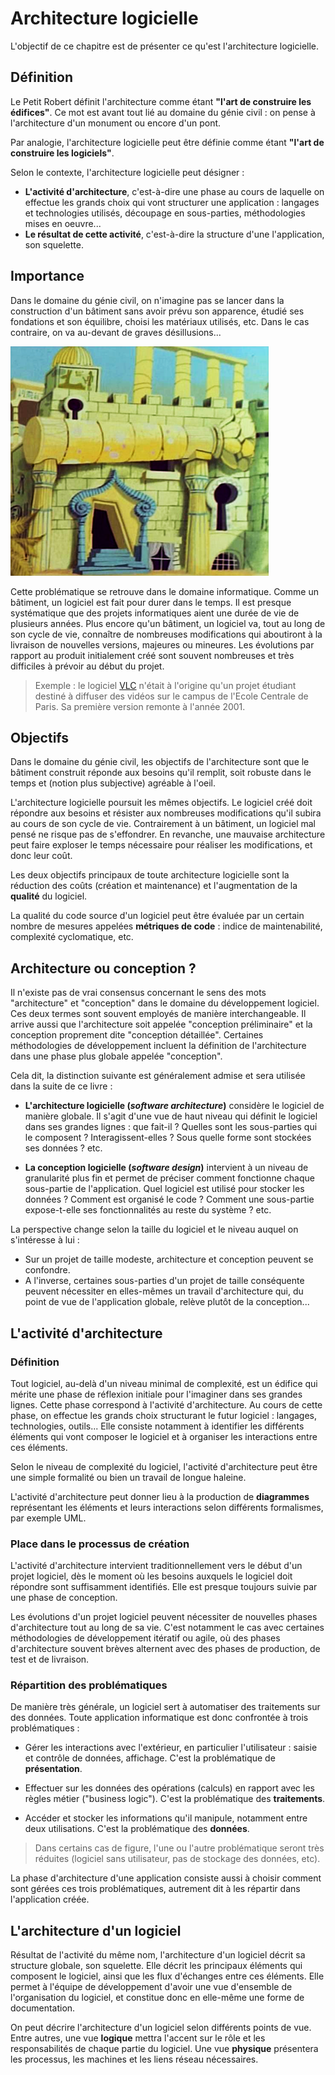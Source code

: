 # Architecture logicielle

L'objectif de ce chapitre est de présenter ce qu'est l'architecture logicielle.

## Définition

Le Petit Robert définit l'architecture comme étant **"l'art de construire les édifices"**. Ce mot est avant tout lié au domaine du génie civil : on pense à l'architecture d'un monument ou encore  d'un pont. 

Par analogie, l'architecture logicielle peut être définie comme étant **"l'art de construire les logiciels"**. 

Selon le contexte, l'architecture logicielle peut désigner :

* **L'activité d'architecture**, c'est-à-dire une phase au cours de laquelle on effectue les grands choix qui vont structurer une application : langages et technologies utilisés, découpage en sous-parties, méthodologies mises en oeuvre...
* **Le résultat de cette activité**, c'est-à-dire la structure d'une l'application, son squelette.

## Importance

Dans le domaine du génie civil, on n'imagine pas se lancer dans la construction d'un bâtiment sans avoir prévu son apparence, étudié ses fondations et son équilibre, choisi les matériaux utilisés, etc. Dans le cas contraire, on va au-devant de graves désillusions...

![](../images/archi-bat.png)

Cette problématique se retrouve dans le domaine informatique. Comme un bâtiment, un logiciel est fait pour durer dans le temps. Il est presque systématique que des projets informatiques aient une durée de vie de plusieurs années. Plus encore qu'un bâtiment, un logiciel va, tout au long de son cycle de vie, connaître de nombreuses modifications qui aboutiront à la livraison de nouvelles versions, majeures ou mineures. Les évolutions par rapport au produit initialement créé sont souvent nombreuses et très difficiles à prévoir au début du projet.

> Exemple : le logiciel [VLC](http://www.videolan.org/vlc/) n'était à l'origine qu'un projet étudiant destiné à diffuser des vidéos sur le campus de l'Ecole Centrale de Paris. Sa première version remonte à l'année 2001.

## Objectifs

Dans le domaine du génie civil, les objectifs de l'architecture sont que le bâtiment construit réponde aux besoins qu'il remplit, soit robuste dans le temps et (notion plus subjective) agréable à l'oeil. 

L'architecture logicielle poursuit les mêmes objectifs. Le logiciel créé doit répondre aux besoins et résister aux nombreuses modifications qu'il subira au cours de son cycle de vie. Contrairement à un bâtiment, un logiciel mal pensé ne risque pas de s'effondrer. En revanche, une mauvaise architecture peut faire exploser le temps nécessaire pour réaliser les modifications, et donc leur coût.

Les deux objectifs principaux de toute architecture logicielle sont la réduction des coûts (création et maintenance) et l'augmentation de la **qualité** du logiciel.

La qualité du code source d'un logiciel peut être évaluée par un certain nombre de mesures appelées **métriques de code** : indice de maintenabilité, complexité cyclomatique, etc.

## Architecture ou conception ?

Il n'existe pas de vrai consensus concernant le sens des mots "architecture" et "conception" dans le domaine du développement logiciel. Ces deux termes sont souvent employés de manière interchangeable. Il arrive aussi que l'architecture soit appelée "conception préliminaire" et la conception proprement dite "conception détaillée". Certaines méthodologies de développement incluent la définition de l'architecture dans une phase plus globale appelée "conception".

Cela dit, la distinction suivante est généralement admise et sera utilisée dans la suite de ce livre :

* **L'architecture logicielle (*software architecture*)** considère le logiciel de manière globale. Il s'agit d'une vue de haut niveau qui définit le logiciel dans ses grandes lignes : que fait-il ? Quelles sont les sous-parties qui le composent ? Interagissent-elles ? Sous quelle forme sont stockées ses données ? etc.

* **La conception logicielle (*software design*)** intervient à un niveau de granularité plus fin et permet de préciser comment fonctionne chaque sous-partie de l'application. Quel logiciel est utilisé pour stocker les données ? Comment est organisé le code ? Comment une sous-partie expose-t-elle ses fonctionnalités au reste du système ? etc.

La perspective change selon la taille du logiciel et le niveau auquel on s'intéresse à lui :

* Sur un projet de taille modeste, architecture et conception peuvent se confondre. 
* A l'inverse, certaines sous-parties d'un projet de taille conséquente peuvent nécessiter en elles-mêmes un travail d'architecture qui, du point de vue de l'application globale, relève plutôt de la conception... 

## L'activité d'architecture

### Définition

Tout logiciel, au-delà d'un niveau minimal de complexité, est un édifice qui mérite une phase de réflexion initiale pour l'imaginer dans ses grandes lignes. Cette phase correspond à l'activité d'architecture. Au cours de cette phase, on effectue les grands choix structurant le futur logiciel : langages, technologies, outils... Elle consiste notamment à identifier les différents éléments qui vont composer le logiciel et à organiser les interactions entre ces éléments.

Selon le niveau de complexité du logiciel, l'activité d'architecture peut être une simple formalité ou bien un travail de longue haleine. 

L'activité d'architecture peut donner lieu à la production de  **diagrammes** représentant les éléments et leurs interactions selon différents formalismes, par exemple UML.

### Place dans le processus de création

L'activité d'architecture intervient traditionnellement vers le début d'un projet logiciel, dès le moment où les besoins auxquels le logiciel doit répondre sont suffisamment identifiés. Elle est presque toujours suivie par une phase de conception.

Les évolutions d'un projet logiciel peuvent nécessiter de nouvelles phases d'architecture tout au long de sa vie. C'est notamment le cas avec certaines méthodologies de développement itératif ou agile, où des phases d'architecture souvent brèves alternent avec des phases de production, de test et de livraison.

### Répartition des problématiques

De manière très générale, un logiciel sert à automatiser des traitements sur des données. Toute application informatique est donc confrontée à trois problématiques :

* Gérer les interactions avec l'extérieur, en particulier l'utilisateur : saisie et contrôle de données, affichage. C'est la problématique de **présentation**.

* Effectuer sur les données des opérations (calculs) en rapport avec les règles métier ("business logic"). C'est la problématique des **traitements**.
 
* Accéder et stocker les informations qu'il manipule, notamment entre deux utilisations. C'est la problématique des **données**.

> Dans certains cas de figure, l'une ou l'autre problématique seront très réduites (logiciel sans utilisateur, pas de stockage des données, etc).

La phase d'architecture d'une application consiste aussi à choisir comment sont gérées ces trois problématiques, autrement dit à les répartir dans l'application créée.

## L'architecture d'un logiciel

Résultat de l'activité du même nom, l'architecture d'un logiciel décrit sa structure globale, son squelette. Elle décrit les principaux éléments qui composent le logiciel, ainsi que les flux d'échanges entre ces éléments. Elle permet à l'équipe de développement d'avoir une vue d'ensemble de l'organisation du logiciel, et constitue donc en elle-même une forme de documentation.

On peut décrire l'architecture d'un logiciel selon différents points de vue. Entre autres, une vue **logique** mettra l'accent sur le rôle et les responsabilités de chaque partie du logiciel. Une vue **physique** présentera les processus, les machines et les liens réseau nécessaires.